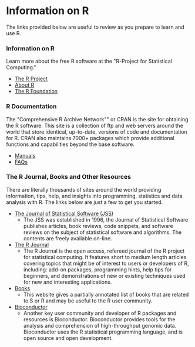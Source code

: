 
# Information on R

The links provided below are useful to review as you prepare to learn and use R. 

### Information on R

Learn more about the free R software at the "R-Project for Statistical Computing."

* [The R Project](https://www.r-project.org/)
* [About R](https://www.r-project.org/about.html)
* [The R Foundation](https://www.r-project.org/foundation/)

  
### R Documentation

The "Comprehensive R Archive Network"" or CRAN is the site for obtaining the R software. This site is a collection of ftp and web servers around the world that store identical, up-to-date, versions of code and documentation for R. CRAN also maintains 7000+ packages which provide additional functions and capabilities beyond the base software.

* [Manuals](https://cran.r-project.org/manuals.html )
* [FAQs](https://cran.r-project.org/faqs.html)


### The R Journal, Books and Other Resources

There are literally thousands of sites around the world providing information, tips, help, and insights into programming, statistics and data analysis with R. The links below are just a few to get you started.

* [The Journal of Statistical Software (JSS)](http://www.jstatsoft.org/)
    + The JSS was established in 1996, the Journal of Statistical Software publishes articles, book reviews, code snippets, and software reviews on the subject of statistical software and algorithms. The contents are freely available on-line.
* [The R Journal](https://journal.r-project.org/)
    + The R Journal is the open access, refereed journal of the R project for statistical computing. It features short to medium length articles covering topics that might be of interest to users or developers of R, including: add-on packages, programming hints, help tips for beginners, and demonstrations of new or existing techniques used for new and interesting applications.
* [Books](https://www.r-project.org/doc/bib/R-books.html)
    + This website gives a partially annotated list of books that are related to S or R and may be useful to the R user community.
* [Bioconductor](https://www.bioconductor.org/)
    + Another key user community and developer of R packages and resources is Bioconductor. Bioconductor provides tools for the analysis and comprehension of high-throughput genomic data. Bioconductor uses the R statistical programming language, and is open source and open development.

